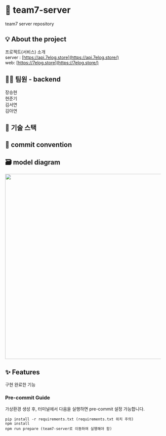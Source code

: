 # :waffle: team7-server
team7 server repository

## :bulb: About the project
프로젝트(서비스) 소개  
server : [https://api.7elog.store](https://api.7elog.store/)  
web: [https://7elog.store](https://7elog.store/)  

## :technologist: 팀원 - backend
장승현  
현준기  
김서연  
김아연  

## :wrench: 기술 스택


## :pencil: commit convention


## :card_file_box: model diagram
<img src="https://user-images.githubusercontent.com/110763772/216666595-22780410-827a-488d-8769-e18869608cbb.png" width="600" height="600"/>


## :sparkles: Features
구현 완료한 기능


### Pre-commit Guide
가상환경 생성 후, 터미널에서 다음을 실행하면 pre-commit 설정 가능합니다.

    pip install -r requirements.txt (requirements.txt 위치 주의)
    npm install
    npm run prepare (team7-server로 이동하여 실행해야 함)





